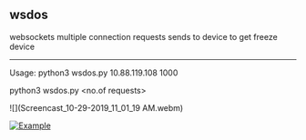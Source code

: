 ## wsdos

websockets multiple connection requests sends to device to get freeze device



-------------------------------------------------------------------------------------


Usage:
python3 wsdos.py 10.88.119.108 1000

python3 wsdos.py <IP Address> <no.of requests>



![](Screencast_10-29-2019_11_01_19 AM.webm)

[![Example](https://img.youtube.com/vi/YOUTUBE_VIDEO_ID_HERE/0.jpg)](https://youtu.be/GhhDNFVsQBc)
